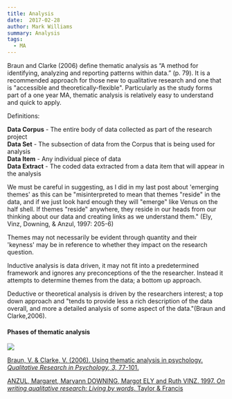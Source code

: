 ```yaml
---
title: Analysis
date:  2017-02-28
author: Mark Williams
summary: Analysis
tags: 
  - MA
---
```

Braun and Clarke (2006) define thematic analysis as “A method for identifying, analyzing and reporting patterns within data.” (p. 79). It is a recommended approach for those new to qualitative research and one that is "accessible and theoretically-flexible". Particularly as the study forms part of a one year MA, thematic analysis is relatively easy to understand and quick to apply.

Definitions:

**Data Corpus** \- The entire body of data collected as part of the research project  
**Data Set** \- The subsection of data from the Corpus that is being used for analysis  
**Data Item** \- Any individual piece of data  
**Data Extract** \- The coded data extracted from a data item that will appear in the analysis

We must be careful in suggesting, as I did in my last post about 'emerging themes' as this can be "misinterpreted to mean that themes "reside" in the data, and if we just look hard enough they will "emerge‟ like Venus on the half shell. If themes "reside‟ anywhere, they reside in our heads from our thinking about our data and creating links as we understand them." (Ely, Vinz, Downing, & Anzul, 1997: 205-6)

Themes may not necessarily be evident through quantity and their 'keyness' may be in reference to whether they impact on the research question.

Inductive analysis is data driven, it may not fit into a predetermined framework and ignores any preconceptions of the the researcher. Instead it attempts to determine themes from the data; a bottom up approach.

Deductive or theoretical analysis is driven by the researchers interest; a top down approach and "tends to provide less a rich description of the data overall, and more a detailed analysis of some aspect of the data."(Braun and Clarke,2006).

#### Phases of thematic analysis

[![](https://www.researchgate.net/profile/Eliana_Gallardo_Echenique/publication/275952540/figure/fig1/AS:294476196139009@1447220004396/Figure-1-Phases-of-Thematic-Analysis-Adapted-from-Braun-Clarke-2006-p-87.png)](https://www.researchgate.net/profile/Eliana_Gallardo_Echenique/publication/275952540/figure/fig1/AS:294476196139009@1447220004396/Figure-1-Phases-of-Thematic-Analysis-Adapted-from-Braun-Clarke-2006-p-87.png)

[Braun, V. & Clarke, V. (2006). Using thematic analysis in psychology. _Qualitative Research in Psychology, 3,_ 77-101.](http://www.tandfonline.com/doi/abs/10.1191/1478088706qp063oa)

[ANZUL, Margaret, Maryann DOWNING, Margot ELY and Ruth VINZ. 1997. _On writing qualitative research: Living by words_. Taylor & Francis](https://books.google.co.uk/books/about/On_Writing_Qualitative_Research.html?id=rB741DNjVa8C)
